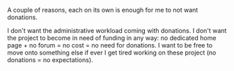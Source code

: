 A couple of reasons, each on its own is enough for me to not want donations.

I don't want the administrative workload coming with donations. I don't want the project to become in need of funding in any way: no dedicated home page + no forum = no cost = no need for donations. I want to be free to move onto something else if ever I get tired working on these project (no donations = no expectations).